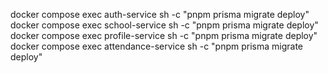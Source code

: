 docker compose exec auth-service sh -c "pnpm prisma migrate deploy"
docker compose exec school-service sh -c "pnpm prisma migrate deploy"
docker compose exec profile-service sh -c "pnpm prisma migrate deploy"
docker compose exec attendance-service sh -c "pnpm prisma migrate deploy"